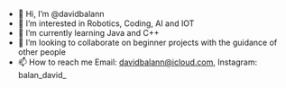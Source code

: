 - 👋 Hi, I’m @davidbalann
- 👀 I’m interested in Robotics, Coding, AI and IOT
- 🌱 I’m currently learning Java and C++
- 💞️ I’m looking to collaborate on beginner projects with the guidance of other people
- 📫 How to reach me Email: davidbalann@icloud.com, Instagram: balan_david_

<!---
davidbalann/davidbalann is a ✨ special ✨ repository because its `README.md` (this file) appears on your GitHub profile.
You can click the Preview link to take a look at your changes.
--->
